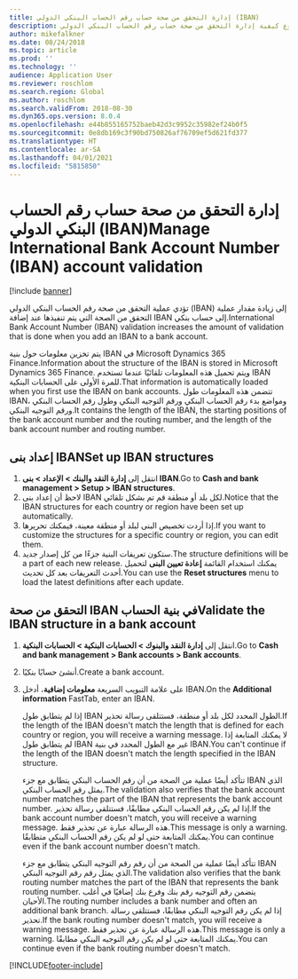 ```yaml
---
title: إدارة التحقق من صحة حساب رقم الحساب البنكي الدولي (IBAN)
description: يشرح هذا الموضوع كيفية إدارة التحقق من صحة حساب رقم الحساب البنكي الدولي (IBAN).
author: mikefalkner
ms.date: 08/24/2018
ms.topic: article
ms.prod: ''
ms.technology: ''
audience: Application User
ms.reviewer: roschlom
ms.search.region: Global
ms.author: roschlom
ms.search.validFrom: 2018-08-30
ms.dyn365.ops.version: 8.0.4
ms.openlocfilehash: e44b855165752baeb42d3c9952c35982ef24b0f5
ms.sourcegitcommit: 0e8db169c3f90bd750826af76709ef5d621fd377
ms.translationtype: HT
ms.contentlocale: ar-SA
ms.lasthandoff: 04/01/2021
ms.locfileid: "5815850"
---
```

# <a name="manage-international-bank-account-number-iban-account-validation"></a><span data-ttu-id="f4f31-103">إدارة التحقق من صحة حساب رقم الحساب البنكي الدولي (IBAN)</span><span class="sxs-lookup"><span data-stu-id="f4f31-103">Manage International Bank Account Number (IBAN) account validation</span></span>

[!include [banner](../includes/banner.md)]

<span data-ttu-id="f4f31-104">تؤدي عملية التحقق من صحة رقم الحساب البنكي الدولي (IBAN) إلى زيادة مقدار عملية التحقق من الصحة التي يتم تنفيذها عند إضافة IBAN إلى حساب بنكي.</span><span class="sxs-lookup"><span data-stu-id="f4f31-104">International Bank Account Number (IBAN) validation increases the amount of validation that is done when you add an IBAN to a bank account.</span></span>

<span data-ttu-id="f4f31-105">يتم تخزين معلومات حول بنية IBAN في Microsoft Dynamics 365 Finance.</span><span class="sxs-lookup"><span data-stu-id="f4f31-105">Information about the structure of the IBAN is stored in Microsoft Dynamics 365 Finance.</span></span> <span data-ttu-id="f4f31-106">ويتم تحميل هذه المعلومات تلقائيًا عندما تستخدم IBAN للمرة الأولى على الحسابات البنكية.</span><span class="sxs-lookup"><span data-stu-id="f4f31-106">That information is automatically loaded when you first use the IBAN on bank accounts.</span></span> <span data-ttu-id="f4f31-107">تتضمن هذه المعلومات طول IBAN، ومواضع بدء رقم الحساب البنكي ورقم التوجيه البنكي وطول رقم الحساب البنكي ورقم التوجيه البنكي.</span><span class="sxs-lookup"><span data-stu-id="f4f31-107">It contains the length of the IBAN, the starting positions of the bank account number and the routing number, and the length of the bank account number and routing number.</span></span>

## <a name="set-up-iban-structures"></a><span data-ttu-id="f4f31-108">إعداد بنى IBAN‬</span><span class="sxs-lookup"><span data-stu-id="f4f31-108">Set up IBAN structures</span></span>

1. <span data-ttu-id="f4f31-109">انتقل إلى **إدارة النقد والبنك \> الإعداد \> بنى IBAN**.</span><span class="sxs-lookup"><span data-stu-id="f4f31-109">Go to **Cash and bank management \> Setup \> IBAN structures**.</span></span>
2. <span data-ttu-id="f4f31-110">لاحظ أن إعداد بنى IBAN لكل بلد أو منطقة قم تم بشكل تلقائي.</span><span class="sxs-lookup"><span data-stu-id="f4f31-110">Notice that the IBAN structures for each country or region have been set up automatically.</span></span>
3. <span data-ttu-id="f4f31-111">إذا أردت تخصيص البنى لبلد أو منطقة معينة، فيمكنك تحريرها.</span><span class="sxs-lookup"><span data-stu-id="f4f31-111">If you want to customize the structures for a specific country or region, you can edit them.</span></span>
4. <span data-ttu-id="f4f31-112">ستكون تعريفات البنية جزءًا من كل إصدار جديد.</span><span class="sxs-lookup"><span data-stu-id="f4f31-112">The structure definitions will be a part of each new release.</span></span> <span data-ttu-id="f4f31-113">يمكنك استخدام القائمة **إعادة تعيين البنى‬** لتحميل أحدث التعريفات بعد كل تحديث.</span><span class="sxs-lookup"><span data-stu-id="f4f31-113">You can use the **Reset structures** menu to load the latest definitions after each update.</span></span>

## <a name="validate-the-iban-structure-in-a-bank-account"></a><span data-ttu-id="f4f31-114">التحقق من صحة IBAN في بنية الحساب</span><span class="sxs-lookup"><span data-stu-id="f4f31-114">Validate the IBAN structure in a bank account</span></span>

1. <span data-ttu-id="f4f31-115">انتقل إلى **إدارة النقد والبنوك \> الحسابات البنكية \> الحسابات البنكية**.</span><span class="sxs-lookup"><span data-stu-id="f4f31-115">Go to **Cash and bank management \> Bank accounts \> Bank accounts**.</span></span>
2. <span data-ttu-id="f4f31-116">أنشئ حسابًا بنكيًا.</span><span class="sxs-lookup"><span data-stu-id="f4f31-116">Create a bank account.</span></span>
3. <span data-ttu-id="f4f31-117">على علامة التبويب السريعة **معلومات إضافية**، أدخل IBAN.</span><span class="sxs-lookup"><span data-stu-id="f4f31-117">On the **Additional information** FastTab, enter an IBAN.</span></span>

    <span data-ttu-id="f4f31-118">إذا لم يتطابق طول IBAN الطول المحدد لكل بلد أو منطقة، فستتلقى رسالة تحذير.</span><span class="sxs-lookup"><span data-stu-id="f4f31-118">If the length of the IBAN doesn't match the length that is defined for each country or region, you will receive a warning message.</span></span> <span data-ttu-id="f4f31-119">لا يمكنك المتابعة إذا لم يتطابق طول IBAN غير مع الطول المحدد في بنية IBAN.</span><span class="sxs-lookup"><span data-stu-id="f4f31-119">You can't continue if the length of the IBAN doesn't match the length specified in the IBAN structure.</span></span>

    <span data-ttu-id="f4f31-120">تتأكد أيضًا عملية من الصحة من أن رقم الحساب البنكي يتطابق مع جزء IBAN الذي يمثل رقم الحساب البنكي.</span><span class="sxs-lookup"><span data-stu-id="f4f31-120">The validation also verifies that the bank account number matches the part of the IBAN that represents the bank account number.</span></span> <span data-ttu-id="f4f31-121">إذا لم يكن رقم الحساب البنكي مطابقًا، فستتلقى رسالة تحذير.</span><span class="sxs-lookup"><span data-stu-id="f4f31-121">If the bank account number doesn't match, you will receive a warning message.</span></span> <span data-ttu-id="f4f31-122">هذه الرسالة عبارة عن تحذير فقط.</span><span class="sxs-lookup"><span data-stu-id="f4f31-122">This message is only a warning.</span></span> <span data-ttu-id="f4f31-123">يمكنك المتابعة حتى لو لم يكن رقم الحساب البنكي متطابقًا.</span><span class="sxs-lookup"><span data-stu-id="f4f31-123">You can continue even if the bank account number doesn't match.</span></span>

    <span data-ttu-id="f4f31-124">تتأكد أيضًا عملية من الصحة من أن رقم رقم التوجيه البنكي يتطابق مع جزء IBAN الذي يمثل رقم رقم التوجيه البنكي.</span><span class="sxs-lookup"><span data-stu-id="f4f31-124">The validation also verifies that the bank routing number matches the part of the IBAN that represents the bank routing number.</span></span> <span data-ttu-id="f4f31-125">يتضمن رقم التوجيه رقم بنك وفرع بنك إضافيًا في أغلب الأحيان.</span><span class="sxs-lookup"><span data-stu-id="f4f31-125">The routing number includes a bank number and often an additional bank branch.</span></span> <span data-ttu-id="f4f31-126">إذا لم يكن رقم التوجيه البنكي مطابقًا، فستتلقى رسالة تحذير.</span><span class="sxs-lookup"><span data-stu-id="f4f31-126">If the bank routing number doesn't match, you will receive a warning message.</span></span> <span data-ttu-id="f4f31-127">هذه الرسالة عبارة عن تحذير فقط.</span><span class="sxs-lookup"><span data-stu-id="f4f31-127">This message is only a warning.</span></span> <span data-ttu-id="f4f31-128">يمكنك المتابعة حتى لو لم يكن رقم التوجيه البنكي مطابقًا.</span><span class="sxs-lookup"><span data-stu-id="f4f31-128">You can continue even if the bank routing number doesn't match.</span></span>


[!INCLUDE[footer-include](../../includes/footer-banner.md)]